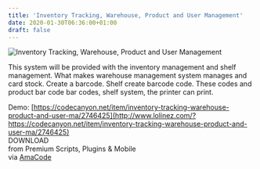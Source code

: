 ```yaml
---
title: 'Inventory Tracking, Warehouse, Product and User Management'
date: 2020-01-30T06:36:00+01:00
draft: false
---
```


![Inventory Tracking, Warehouse, Product and User Management](http://www.codelist.cc/uploads/posts/2020-01/1580361608_invetory-tracking.png "Inventory Tracking, Warehouse, Product and User Management")  
  
This system will be provided with the inventory management and shelf management. What makes warehouse management system manages and card stock. Create a barcode. Shelf create barcode code. These codes and product bar code bar codes, shelf system, the printer can print.  
  
Demo: [https://codecanyon.net/item/inventory-tracking-warehouse-product-and-user-ma/2746425](http://www.lolinez.com/?https://codecanyon.net/item/inventory-tracking-warehouse-product-and-user-ma/2746425)  
DOWNLOAD  
from Premium Scripts, Plugins & Mobile  
via [AmaCode](https://amazcode.ooo)